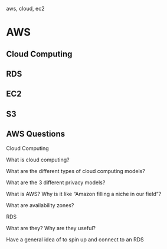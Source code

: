 aws, cloud, ec2

# AWS

## Cloud Computing

## RDS

## EC2

## S3





## AWS Questions

Cloud Computing 

What is cloud computing? 

What are the different types of cloud computing models? 

What are the 3 different privacy models? 

What is AWS? Why is it like “Amazon filling a niche in our field”? 

What are availability zones?  

RDS 

What are they? Why are they useful? 

Have a general idea of to spin up and connect to an RDS 

 